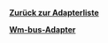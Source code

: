 [**Zurück zur Adapterliste**](/adapterref/adapterliste.md)

[**Wm-bus-Adapter**](/adapterref/docs/iobroker.wm-bus/de/README.md)